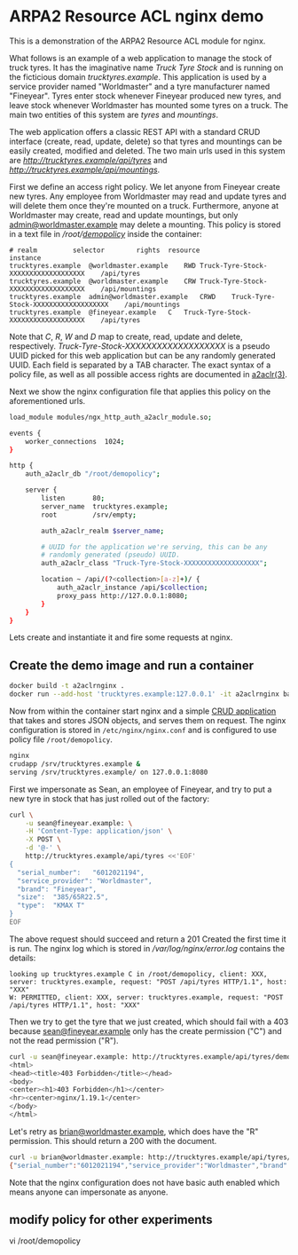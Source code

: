 # ARPA2 Resource ACL nginx demo

This is a demonstration of the ARPA2 Resource ACL module for nginx.

What follows is an example of a web application to manage the stock
of truck tyres. It has the imaginative name *Truck Tyre Stock* and
is running on the ficticious domain *trucktyres.example*.  This
application is used by a service provider named "Worldmaster" and
a tyre manufacturer named "Fineyear". Tyres enter stock whenever
Fineyear produced new tyres, and leave stock whenever Worldmaster
has mounted some tyres on a truck. The main two entities of this
system are *tyres* and *mountings*.

The web application offers a classic REST API with a standard CRUD
interface (create, read, update, delete) so that tyres and mountings
can be easily created, modified and deleted. The two main urls used
in this system are *http://trucktyres.example/api/tyres* and
*http://trucktyres.example/api/mountings*.

First we define an access right policy. We let anyone from Fineyear
create new tyres. Any employee from Worldmaster may read and update
tyres and will delete them once they're mounted on a truck.
Furthermore, anyone at Worldmaster may create, read and update
mountings, but only admin@worldmaster.example may delete a mounting.
This policy is stored in a text file in */root/[demopolicy]* inside the container:


```
# realm			selector		rights	resource				instance
trucktyres.example	@worldmaster.example	RWD	Truck-Tyre-Stock-XXXXXXXXXXXXXXXXXXX	/api/tyres
trucktyres.example	@worldmaster.example	CRW	Truck-Tyre-Stock-XXXXXXXXXXXXXXXXXXX	/api/mountings
trucktyres.example	admin@worldmaster.example	CRWD	Truck-Tyre-Stock-XXXXXXXXXXXXXXXXXXX	/api/mountings
trucktyres.example	@fineyear.example	C	Truck-Tyre-Stock-XXXXXXXXXXXXXXXXXXX	/api/tyres
```

Note that *C*, *R*, *W* and *D* map to create, read, update and
delete, respectively. *Truck-Tyre-Stock-XXXXXXXXXXXXXXXXXXX* is a
pseudo UUID picked for this web application but can be any randomly
generated UUID. Each field is separated by a TAB character.  The
exact syntax of a policy file, as well as all possible access rights
are documented in [a2aclr(3)].

Next we show the nginx configuration file that applies this policy
on the aforementioned urls.

```sh
load_module modules/ngx_http_auth_a2aclr_module.so;

events {
	worker_connections  1024;
}

http {
	auth_a2aclr_db "/root/demopolicy";

	server {
		listen       80;
		server_name  trucktyres.example;
		root         /srv/empty;

		auth_a2aclr_realm $server_name;

		# UUID for the application we're serving, this can be any
		# randomly generated (pseudo) UUID.
		auth_a2aclr_class "Truck-Tyre-Stock-XXXXXXXXXXXXXXXXXXX";

		location ~ /api/(?<collection>[a-z]+)/ {
			auth_a2aclr_instance /api/$collection;
			proxy_pass http://127.0.0.1:8080;
		}
	}
}
```

Lets create and instantiate it and fire some requests at nginx.

## Create the demo image and run a container

```sh
docker build -t a2aclrnginx .
docker run --add-host 'trucktyres.example:127.0.0.1' -it a2aclrnginx bash
```

Now from within the container start nginx and a simple [CRUD
application] that takes and stores JSON objects, and serves them
on request. The nginx configuration is stored in `/etc/nginx/nginx.conf` and
is configured to use policy file `/root/demopolicy`.

```sh
nginx
crudapp /srv/trucktyres.example &
serving /srv/trucktyres.example/ on 127.0.0.1:8080
```

First we impersonate as Sean, an employee of Fineyear, and try to
put a new tyre in stock that has just rolled out of the factory:

```sh
curl \
    -u sean@fineyear.example: \
    -H 'Content-Type: application/json' \
    -X POST \
    -d '@-' \
    http://trucktyres.example/api/tyres <<'EOF'
{
  "serial_number":   "6012021194",
  "service_provider": "Worldmaster",
  "brand": "Fineyear",
  "size":  "385/65R22.5",
  "type":  "KMAX T"
}
EOF
```

The above request should succeed and return a 201 Created the first
time it is run. The nginx log which is stored in */var/log/nginx/error.log*
contains the details:

```
looking up trucktyres.example C in /root/demopolicy, client: XXX, server: trucktyres.example, request: "POST /api/tyres HTTP/1.1", host: "XXX"
W: PERMITTED, client: XXX, server: trucktyres.example, request: "POST /api/tyres HTTP/1.1", host: "XXX"
```

Then we try to get the tyre that we just created, which should fail with a 403
because sean@fineyear.example only has the create permission ("C") and not the
read permission ("R").

```sh
curl -u sean@fineyear.example: http://trucktyres.example/api/tyres/demotyre
<html>
<head><title>403 Forbidden</title></head>
<body>
<center><h1>403 Forbidden</h1></center>
<hr><center>nginx/1.19.1</center>
</body>
</html>
```

Let's retry as brian@worldmaster.example, which does have the "R" permission. This should return a 200 with the document.

```sh
curl -u brian@worldmaster.example: http://trucktyres.example/api/tyres/demotyre
{"serial_number":"6012021194","service_provider":"Worldmaster","brand":"Fineyear","size":"385/65R22.5","type":"KMAX T"}
```

Note that the nginx configuration does not have basic auth enabled
which means anyone can impersonate as anyone.

## modify policy for other experiments
vi /root/demopolicy

[demopolicy]: ./demopolicy
[a2aclr(3)]: https://netsend.nl/arpa2/a2aclr.3.html
[CRUD application]: ./demo-a2aclr-nginx/crudapp
